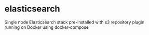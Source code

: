 # elasticsearch
Single node Elasticsearch stack pre-installed with s3 repository plugin running on Docker using docker-compose
